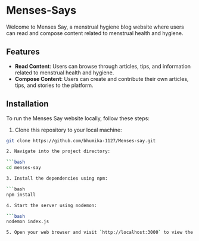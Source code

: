 # Menses-Says

Welcome to Menses Say, a menstrual hygiene blog website where users can read and compose content related to menstrual health and hygiene.

## Features

- **Read Content**: Users can browse through articles, tips, and information related to menstrual health and hygiene.
- **Compose Content**: Users can create and contribute their own articles, tips, and stories to the platform.

## Installation

To run the Menses Say website locally, follow these steps:

1. Clone this repository to your local machine:

```bash
git clone https://github.com/bhumika-1127/Menses-say.git

2. Navigate into the project directory:

```bash
cd menses-say

3. Install the dependencies using npm:

```bash
npm install

4. Start the server using nodemon:

```bash
nodemon index.js

5. Open your web browser and visit `http://localhost:3000` to view the Menses Say website.
